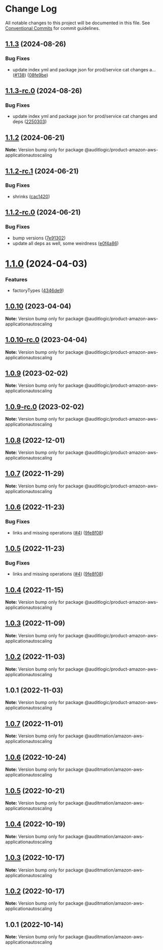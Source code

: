 # Change Log

All notable changes to this project will be documented in this file.
See [Conventional Commits](https://conventionalcommits.org) for commit guidelines.

## [1.1.3](https://github.com/auditlogic/product/compare/@auditlogic/product-amazon-aws-applicationautoscaling@1.1.2...@auditlogic/product-amazon-aws-applicationautoscaling@1.1.3) (2024-08-26)


### Bug Fixes

* update index yml and package json for prod/service cat changes a… ([#138](https://github.com/auditlogic/product/issues/138)) ([08fe9be](https://github.com/auditlogic/product/commit/08fe9beb1c8457462a19bc69caa02e6212d97e1a))





## [1.1.3-rc.0](https://github.com/auditlogic/product/compare/@auditlogic/product-amazon-aws-applicationautoscaling@1.1.2...@auditlogic/product-amazon-aws-applicationautoscaling@1.1.3-rc.0) (2024-08-26)


### Bug Fixes

* update index yml and package json for prod/service cat changes and deps ([2250303](https://github.com/auditlogic/product/commit/225030363a363608240135b7ebed386b28f01e4b))





## [1.1.2](https://github.com/auditlogic/product/compare/@auditlogic/product-amazon-aws-applicationautoscaling@1.1.2-rc.1...@auditlogic/product-amazon-aws-applicationautoscaling@1.1.2) (2024-06-21)

**Note:** Version bump only for package @auditlogic/product-amazon-aws-applicationautoscaling





## [1.1.2-rc.1](https://github.com/auditlogic/product/compare/@auditlogic/product-amazon-aws-applicationautoscaling@1.1.2-rc.0...@auditlogic/product-amazon-aws-applicationautoscaling@1.1.2-rc.1) (2024-06-21)


### Bug Fixes

* shrinks ([cac1420](https://github.com/auditlogic/product/commit/cac14200fefcd8183ab69fe89a47bd3f70f563e9))





## [1.1.2-rc.0](https://github.com/auditlogic/product/compare/@auditlogic/product-amazon-aws-applicationautoscaling@1.1.0...@auditlogic/product-amazon-aws-applicationautoscaling@1.1.2-rc.0) (2024-06-21)


### Bug Fixes

* bump versions ([7e91302](https://github.com/auditlogic/product/commit/7e913023b8b312150ed7762c32fbbe616be71de5))
* update all deps as well, some weirdness ([e0f4a86](https://github.com/auditlogic/product/commit/e0f4a864714e2d3de6bbf3da014d5312fe53be2f))





# [1.1.0](https://github.com/auditlogic/product/compare/@auditlogic/product-amazon-aws-applicationautoscaling@1.0.10...@auditlogic/product-amazon-aws-applicationautoscaling@1.1.0) (2024-04-03)


### Features

* factoryTypes ([4346de9](https://github.com/auditlogic/product/commit/4346de92693aee892fccf725338ffc7b80ab182b))





## [1.0.10](https://github.com/auditlogic/product/compare/@auditlogic/product-amazon-aws-applicationautoscaling@1.0.9...@auditlogic/product-amazon-aws-applicationautoscaling@1.0.10) (2023-04-04)

**Note:** Version bump only for package @auditlogic/product-amazon-aws-applicationautoscaling





## [1.0.10-rc.0](https://github.com/auditlogic/product/compare/@auditlogic/product-amazon-aws-applicationautoscaling@1.0.9...@auditlogic/product-amazon-aws-applicationautoscaling@1.0.10-rc.0) (2023-04-04)

**Note:** Version bump only for package @auditlogic/product-amazon-aws-applicationautoscaling





## [1.0.9](https://github.com/auditlogic/product/compare/@auditlogic/product-amazon-aws-applicationautoscaling@1.0.8...@auditlogic/product-amazon-aws-applicationautoscaling@1.0.9) (2023-02-02)

**Note:** Version bump only for package @auditlogic/product-amazon-aws-applicationautoscaling





## [1.0.9-rc.0](https://github.com/auditlogic/product/compare/@auditlogic/product-amazon-aws-applicationautoscaling@1.0.8...@auditlogic/product-amazon-aws-applicationautoscaling@1.0.9-rc.0) (2023-02-02)

**Note:** Version bump only for package @auditlogic/product-amazon-aws-applicationautoscaling





## [1.0.8](https://github.com/auditlogic/product/compare/@auditlogic/product-amazon-aws-applicationautoscaling@1.0.7...@auditlogic/product-amazon-aws-applicationautoscaling@1.0.8) (2022-12-01)

**Note:** Version bump only for package @auditlogic/product-amazon-aws-applicationautoscaling





## [1.0.7](https://github.com/auditlogic/product/compare/@auditlogic/product-amazon-aws-applicationautoscaling@1.0.6...@auditlogic/product-amazon-aws-applicationautoscaling@1.0.7) (2022-11-29)

**Note:** Version bump only for package @auditlogic/product-amazon-aws-applicationautoscaling





## [1.0.6](https://github.com/auditlogic/product/compare/@auditlogic/product-amazon-aws-applicationautoscaling@1.0.4...@auditlogic/product-amazon-aws-applicationautoscaling@1.0.6) (2022-11-23)


### Bug Fixes

* links and missing operations ([#4](https://github.com/auditlogic/product/issues/4)) ([9fe8f08](https://github.com/auditlogic/product/commit/9fe8f08fe7c57fdb79f991ac35bd6ac2e7dcad38))





## [1.0.5](https://github.com/auditlogic/product/compare/@auditlogic/product-amazon-aws-applicationautoscaling@1.0.4...@auditlogic/product-amazon-aws-applicationautoscaling@1.0.5) (2022-11-23)


### Bug Fixes

* links and missing operations ([#4](https://github.com/auditlogic/product/issues/4)) ([9fe8f08](https://github.com/auditlogic/product/commit/9fe8f08fe7c57fdb79f991ac35bd6ac2e7dcad38))





## [1.0.4](https://github.com/auditlogic/product/compare/@auditlogic/product-amazon-aws-applicationautoscaling@1.0.3...@auditlogic/product-amazon-aws-applicationautoscaling@1.0.4) (2022-11-15)

**Note:** Version bump only for package @auditlogic/product-amazon-aws-applicationautoscaling





## [1.0.3](https://github.com/auditlogic/product/compare/@auditlogic/product-amazon-aws-applicationautoscaling@1.0.2...@auditlogic/product-amazon-aws-applicationautoscaling@1.0.3) (2022-11-09)

**Note:** Version bump only for package @auditlogic/product-amazon-aws-applicationautoscaling





## [1.0.2](https://github.com/auditlogic/product/compare/@auditlogic/product-amazon-aws-applicationautoscaling@1.0.1...@auditlogic/product-amazon-aws-applicationautoscaling@1.0.2) (2022-11-03)

**Note:** Version bump only for package @auditlogic/product-amazon-aws-applicationautoscaling





## 1.0.1 (2022-11-03)

**Note:** Version bump only for package @auditlogic/product-amazon-aws-applicationautoscaling





## [1.0.7](https://github.com/auditmation/store-content/compare/@auditmation/amazon-aws-applicationautoscaling@1.0.6...@auditmation/amazon-aws-applicationautoscaling@1.0.7) (2022-11-01)

**Note:** Version bump only for package @auditmation/amazon-aws-applicationautoscaling





## [1.0.6](https://github.com/auditmation/store-content/compare/@auditmation/amazon-aws-applicationautoscaling@1.0.5...@auditmation/amazon-aws-applicationautoscaling@1.0.6) (2022-10-24)

**Note:** Version bump only for package @auditmation/amazon-aws-applicationautoscaling





## [1.0.5](https://github.com/auditmation/store-content/compare/@auditmation/amazon-aws-applicationautoscaling@1.0.4...@auditmation/amazon-aws-applicationautoscaling@1.0.5) (2022-10-21)

**Note:** Version bump only for package @auditmation/amazon-aws-applicationautoscaling





## [1.0.4](https://github.com/auditmation/store-content/compare/@auditmation/amazon-aws-applicationautoscaling@1.0.3...@auditmation/amazon-aws-applicationautoscaling@1.0.4) (2022-10-19)

**Note:** Version bump only for package @auditmation/amazon-aws-applicationautoscaling





## [1.0.3](https://github.com/auditmation/store-content/compare/@auditmation/amazon-aws-applicationautoscaling@1.0.2...@auditmation/amazon-aws-applicationautoscaling@1.0.3) (2022-10-17)

**Note:** Version bump only for package @auditmation/amazon-aws-applicationautoscaling





## [1.0.2](https://github.com/auditmation/store-content/compare/@auditmation/amazon-aws-applicationautoscaling@1.0.1...@auditmation/amazon-aws-applicationautoscaling@1.0.2) (2022-10-17)

**Note:** Version bump only for package @auditmation/amazon-aws-applicationautoscaling





## 1.0.1 (2022-10-14)

**Note:** Version bump only for package @auditmation/amazon-aws-applicationautoscaling
